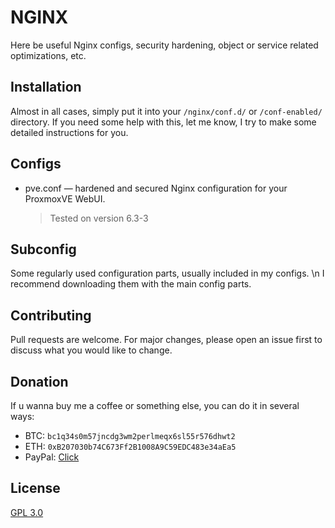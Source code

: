 # NGINX

Here be useful Nginx configs, security hardening, object or service related optimizations, etc.

## Installation

Almost in all cases, simply put it into your `/nginx/conf.d/` or `/conf-enabled/` directory.
If you need some help with this, let me know, I try to make some detailed instructions for you.

## Configs
  - pve.conf — hardened and secured Nginx configuration for your ProxmoxVE WebUI.
    > Tested on version 6.3-3

## Subconfig
Some regularly used configuration parts, usually included in my configs.
\n I recommend downloading them with the main config parts.

## Contributing
Pull requests are welcome. For major changes, please open an issue first to discuss what you would like to change.

## Donation
If u wanna buy me a coffee or something else, you can do it in several ways:

- BTC: `bc1q34s0m57jncdg3wm2perlmeqx6sl55r576dhwt2`
- ETH: `0xB207030b74C673Ff2B1008A9C59EDC483e34aEa5`
- PayPal: [Click](https://www.paypal.com/donate/?hosted_button_id=DCB42BR7KBRN6)

## License
[GPL 3.0](https://choosealicense.com/licenses/gpl-3.0/)
